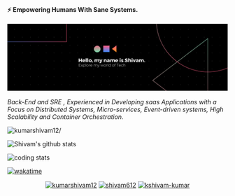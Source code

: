 <h4 align="left">⚡ Empowering Humans With Sane Systems.</h4>
<img align="centre" src="https://raw.githubusercontent.com/kumarshivam12/kumarshivam12/master/Shivam.png" />

*Back-End and SRE , Experienced in Developing saas Applications with a Focus on Distributed Systems, Micro-services, Event-driven systems, High Scalability and Container Orchestration.*

<p align="left"> <img src=https://komarev.com/ghpvc/?username=kumarshivam12 alt=kumarshivam12/> </p>


![Shivam's github stats](https://github-readme-stats.vercel.app/api?username=kumarshivam12&include_all_commits=true&hide_border=true&count_private=true&show_icons=true&theme=dracula)

![coding stats](https://github-readme-stats.vercel.app/api/wakatime?username=Kumarshivam12&layout=compact&hide_title=true)


[![wakatime](https://wakatime.com/badge/user/7da8b0e2-261d-4c09-b268-21baa7b6d14a.svg)](https://wakatime.com/@7da8b0e2-261d-4c09-b268-21baa7b6d14a)


<p align="center">
<a href=https://dev.to/kumarshivam12 target="blank"><img align="center" src=https://cdn.jsdelivr.net/npm/simple-icons@3.0.1/icons/dev-dot-to.svg alt="kumarshivam12" height="20" width="20" /></a>
<a href=https://twitter.com/shivam612 target="blank"><img align="center" src=https://cdn.jsdelivr.net/npm/simple-icons@3.0.1/icons/twitter.svg alt="shivam612" height="20" width="20" /></a>
<a href=https://linkedin.com/in/kshivam-kumar target="blank"><img align="center" src=https://cdn.jsdelivr.net/npm/simple-icons@3.0.1/icons/linkedin.svg alt="kshivam-kumar" height="20" width="20" /></a>
</p>
